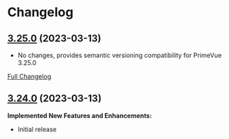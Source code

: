 # Changelog

## [3.25.0](https://github.com/primefaces/primevue/tree/3.25.0) (2023-03-13)

- No changes, provides semantic versioning compatibility for PrimeVue 3.25.0

[Full Changelog](https://github.com/primefaces/primevue/compare/3.24.0...3.25.0)

## [3.24.0](https://github.com/primefaces/primevue/tree/3.24.0) (2023-03-13)

**Implemented New Features and Enhancements:**

- Initial release